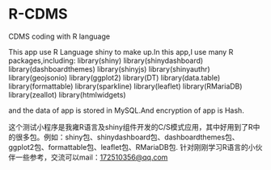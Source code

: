 # R-CDMS
CDMS coding with R language


This app use R Language shiny to make up.In this app,I use many R packages,including:
library(shiny)
library(shinydashboard)
library(dashboardthemes)
library(shinyjs)
library(shinyauthr)
library(geojsonio)
library(ggplot2)
library(DT)
library(data.table)
library(formattable)
library(sparkline)
library(leaflet)
library(RMariaDB)
library(zeallot)
library(htmlwidgets)

and the data of app is stored in MySQL.And encryption of app is Hash.


这个测试小程序是我雍R语言及shiny组件开发的C/S模式应用，其中好用到了R中的很多包。例如：shiny包、shinydashboard包、dashboardthemes包、ggplot2包、formattable包、leaflet包、RMariaDB包.
针对刚刚学习R语言的小伙伴一些参考，交流可以mail：172510356@qq.com
